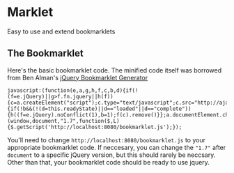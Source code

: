 Marklet
=======

Easy to use and extend bookmarklets

The Bookmarklet
-----

Here's the basic bookmarklet code. The minified code itself was borrowed from Ben Alman's [jQuery Bookmarklet Generator](http://benalman.com/code/test/jquery-run-code-bookmarklet/)

	javascript:(function(e,a,g,h,f,c,b,d){if(!(f=e.jQuery)||g>f.fn.jquery||h(f)){c=a.createElement("script");c.type="text/javascript";c.src="http://ajax.googleapis.com/ajax/libs/jquery/"+g+"/jquery.min.js";c.onload=c.onreadystatechange=function(){if(!b&&(!(d=this.readyState)||d=="loaded"||d=="complete")){h((f=e.jQuery).noConflict(1),b=1);f(c).remove()}};a.documentElement.childNodes[0].appendChild(c)}})(window,document,"1.7",function($,L){$.getScript('http://localhost:8080/bookmarklet.js');});

You'll need to change `http://localhost:8080/bookmarklet.js` to your appropriate bookmarklet code. If neccesary, you can change the `"1.7"` after `document` to a specific jQuery version, but this should rarely be neccsary. Other than that, your bookmarklet code should be ready to use jquery. 
